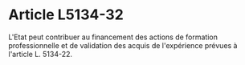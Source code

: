 # Article L5134-32

L'Etat peut contribuer au financement des actions de formation professionnelle et de validation des acquis de l'expérience prévues à l'article L. 5134-22.